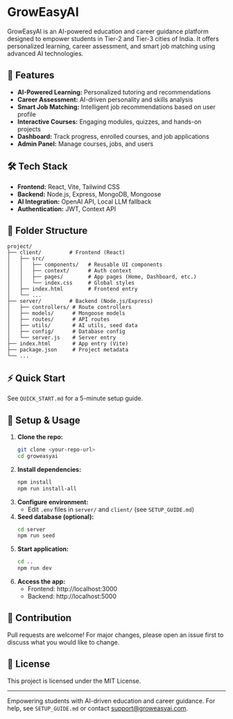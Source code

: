 
# GrowEasyAI

GrowEasyAI is an AI-powered education and career guidance platform designed to empower students in Tier-2 and Tier-3 cities of India. It offers personalized learning, career assessment, and smart job matching using advanced AI technologies.

## 🚀 Features
- **AI-Powered Learning:** Personalized tutoring and recommendations
- **Career Assessment:** AI-driven personality and skills analysis
- **Smart Job Matching:** Intelligent job recommendations based on user profile
- **Interactive Courses:** Engaging modules, quizzes, and hands-on projects
- **Dashboard:** Track progress, enrolled courses, and job applications
- **Admin Panel:** Manage courses, jobs, and users

## 🛠️ Tech Stack
- **Frontend:** React, Vite, Tailwind CSS
- **Backend:** Node.js, Express, MongoDB, Mongoose
- **AI Integration:** OpenAI API, Local LLM fallback
- **Authentication:** JWT, Context API

## 📁 Folder Structure
```
project/
├── client/         # Frontend (React)
│   ├── src/
│   │   ├── components/   # Reusable UI components
│   │   ├── context/      # Auth context
│   │   ├── pages/        # App pages (Home, Dashboard, etc.)
│   │   └── index.css     # Global styles
│   ├── index.html        # Frontend entry
│   └── ...
├── server/         # Backend (Node.js/Express)
│   ├── controllers/ # Route controllers
│   ├── models/      # Mongoose models
│   ├── routes/      # API routes
│   ├── utils/       # AI utils, seed data
│   ├── config/      # Database config
│   └── server.js    # Server entry
├── index.html       # App entry (Vite)
├── package.json     # Project metadata
└── ...
```

## ⚡ Quick Start
See `QUICK_START.md` for a 5-minute setup guide.

## 📝 Setup & Usage
1. **Clone the repo:**
   ```bash
   git clone <your-repo-url>
   cd groweasyai
   ```
2. **Install dependencies:**
   ```bash
   npm install
   npm run install-all
   ```
3. **Configure environment:**
   - Edit `.env` files in `server/` and `client/` (see `SETUP_GUIDE.md`)
4. **Seed database (optional):**
   ```bash
   cd server
   npm run seed
   ```
5. **Start application:**
   ```bash
   cd ..
   npm run dev
   ```
6. **Access the app:**
   - Frontend: http://localhost:3000
   - Backend: http://localhost:5000

## 👤 Contribution
Pull requests are welcome! For major changes, please open an issue first to discuss what you would like to change.

## 📄 License
This project is licensed under the MIT License.

---
Empowering students with AI-driven education and career guidance. For help, see `SETUP_GUIDE.md` or contact support@groweasyai.com.

